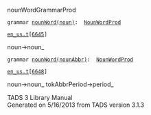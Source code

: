 ---
---
<span class="title">nounWord</span><span class="type">GrammarProd</span>

`grammar `<span class="classExtLink">[`nounWord(noun)`](../object/nounWord(noun).html)</span>` :   `[`NounWordProd`](../object/NounWordProd.html)

[`en_us.t`](../file/en_us.t.html)`[`[`6645`](../source/en_us.t.html#6645)`]`

<div class="gramrule">

noun-\>noun\_

</div>

`grammar `<span class="classExtLink">[`nounWord(nounAbbr)`](../object/nounWord(nounAbbr).html)</span>` :   `[`NounWordProd`](../object/NounWordProd.html)

[`en_us.t`](../file/en_us.t.html)`[`[`6648`](../source/en_us.t.html#6648)`]`

<div class="gramrule">

noun-\>noun\_ tokAbbrPeriod-\>period\_  

</div>

<div class="ftr">

TADS 3 Library Manual  
Generated on 5/16/2013 from TADS version 3.1.3

</div>
